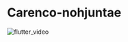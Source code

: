 # Carenco-nohjuntae
![flutter_video](https://user-images.githubusercontent.com/45313625/210688316-527f11ef-efea-44a9-b7a2-1e502a112070.gif)
